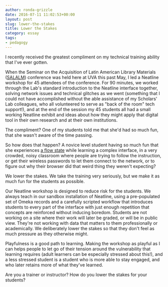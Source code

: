 ```yaml
---
author: ronda-grizzle
date: 2016-07-11 11:02:53+00:00
layout: post
slug: lower-the-stakes
title: Lower the Stakes
category: essay
tags:
- pedagogy
---
```


I recently received the greatest compliment on my technical training ability that I've ever gotten.

When the Seminar on the Acquisition of Latin American Library Materials ([SALALM](http://salalm.org/)) conference was held here at UVA this past May, I led a Neatline workshop for 45 attendees of the conference. For 90 minutes, we worked through the Lab's standard introduction to the Neatline interface together, solving network issues and technical glitches as we went (something that I could not have accomplished without the able assistance of my Scholars' Lab colleagues, who all volunteered to serve as "back of the room" tech support!), and at the end of the session my 45 students all had a small working Neatline exhibit and ideas about how they might apply that digital tool in their own research and at their own institutions.

The compliment? One of my students told me that she'd had so much fun, that she wasn't aware of the time passing.

So how does that happen? A novice level student having so much fun that she experiences [a flow state](http://www.pursuit-of-happiness.org/history-of-happiness/mihaly-csikszentmihalyi/) while learning a complex interface, in a very crowded, noisy classroom where people are trying to follow the instruction, or get their wireless passwords to let them connect to the network, or to figure out why their browser did that weird thing they weren't expecting?

We lower the stakes. We take the training very seriously, but we make it as much fun for the students as possible.

Our Neatline workshop is designed to reduce risk for the students. We always teach in our sandbox installation of Neatline, using a pre-populated set of Omeka records and a carefully scripted workflow that introduces students to every part of the interface with just enough repetition that concepts are reinforced without inducing boredom. Students are not working on a site where their work will later be graded, or will be in public view. They're not working with data that matters to them professionally or academically. We deliberately lower the stakes so that they don't feel as much pressure as they otherwise might.

Playfulness is a good path to learning. Making the workshop as playful as I can helps people to let go of their tension around the vulnerability that learning requires (adult learners can be especially stressed about this!), and a less stressed student is a student who is more able to stay engaged, and who later retains more of what they've learned.

Are you a trainer or instructor? How do you lower the stakes for your students?

